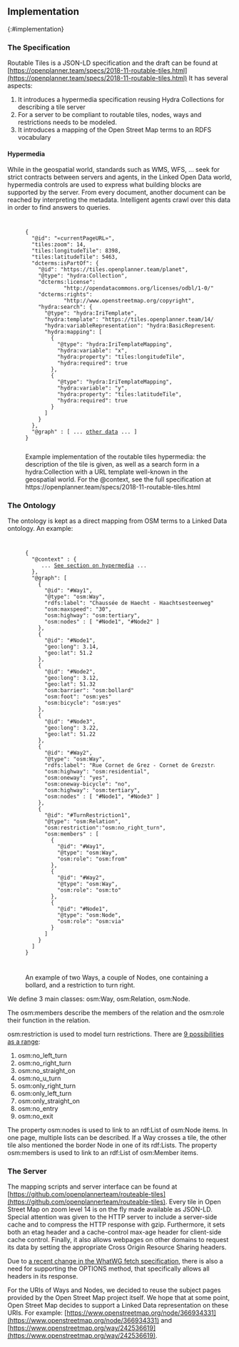 ## Implementation
{:#implementation}

### The Specification

Routable Tiles is a JSON-LD specification and the draft can be found at [https://openplanner.team/specs/2018-11-routable-tiles.html](https://openplanner.team/specs/2018-11-routable-tiles.html)
It has several aspects:

 1. It introduces a hypermedia specification reusing Hydra Collections for describing a tile server
 2. For a server to be compliant to routable tiles, nodes, ways and restrictions needs to be modeled.
 3. It introduces a mapping of the Open Street Map terms to an RDFS vocabulary

#### Hypermedia

While in the geospatial world, standards such as WMS, WFS, ... seek for strict contracts between servers and agents,
in the Linked Open Data world, hypermedia controls are used to express what building blocks are supported by the server.
From every document, another document can be reached by interpreting the metadata.
Intelligent agents crawl over this data in order to find answers to queries.

<figure class="" id="listing1">
<code>
<pre>
{
  "@id": "«currentPageURL»",
  "tiles:zoom": 14,
  "tiles:longitudeTile": 8398,
  "tiles:latitudeTile": 5463,
  "dcterms:isPartOf": {
    "@id": "https://tiles.openplanner.team/planet",
    "@type": "hydra:Collection",
    "dcterms:license":
            "http://opendatacommons.org/licenses/odbl/1-0/",
    "dcterms:rights":
            "http://www.openstreetmap.org/copyright",
    "hydra:search": {
      "@type": "hydra:IriTemplate",
      "hydra:template": "https://tiles.openplanner.team/14/{x}/{y}",
      "hydra:variableRepresentation": "hydra:BasicRepresentation",
      "hydra:mapping": [
        {
          "@type": "hydra:IriTemplateMapping",
          "hydra:variable": "x",
          "hydra:property": "tiles:longitudeTile",
          "hydra:required": true
        },
        {
          "@type": "hydra:IriTemplateMapping",
          "hydra:variable": "y",
          "hydra:property": "tiles:latitudeTile",
          "hydra:required": true
        }
      ]
    }
  },
  "@graph" : [ ... <a href="#the-ontology">other data</a> ... ]
}
</pre>
</code>
<figcaption>Example implementation of the routable tiles hypermedia: the description of the tile is given, as well as a search form in a hydra:Collection with a URL template well-known in the geospatial world. For the @context, see the full specification at https://openplanner.team/specs/2018-11-routable-tiles.html</figcaption>
</figure>

### The Ontology

The ontology is kept as a direct mapping from OSM terms to a Linked Data ontology. An example:

<figure class="" id="code-example-nodes-ways">
<code>
<pre>
{
  "@context" : {
     ... <a href="#hypermedia">See section on hypermedia</a> ...
  },
  "@graph": [
    {
      "@id": "#Way1",
      "@type": "osm:Way",
      "rdfs:label": "Chaussée de Haecht - Haachtsesteenweg",
      "osm:maxspeed": "30",
      "osm:highway": "osm:tertiary",
      "osm:nodes" : [ "#Node1", "#Node2" ]
    },
    {
      "@id": "#Node1",
      "geo:long": 3.14,
      "geo:lat": 51.2
    },
    {
      "@id": "#Node2",
      "geo:long": 3.12,
      "geo:lat": 51.32
      "osm:barrier": "osm:bollard"
      "osm:foot": "osm:yes"
      "osm:bicycle": "osm:yes"
    },
    {
      "@id": "#Node3",
      "geo:long": 3.22,
      "geo:lat": 51.22
    },
    {
      "@id": "#Way2",
      "@type": "osm:Way",
      "rdfs:label": "Rue Cornet de Grez - Cornet de Grezstraat",
      "osm:highway": "osm:residential",
      "osm:oneway": "yes",
      "osm:oneway-bicycle": "no",
      "osm:highway": "osm:tertiary",
      "osm:nodes" : [ "#Node1", "#Node3" ]
    },
    {
      "@id": "#TurnRestriction1",
      "@type": "osm:Relation",
      "osm:restriction":"osm:no_right_turn",
      "osm:members" : [
        {
          "@id": "#Way1",
          "@type": "osm:Way",
          "osm:role": "osm:from"
        },
        {
          "@id": "#Way2",
          "@type": "osm:Way",
          "osm:role": "osm:to"
        },
        {
          "@id": "#Node1",
          "@type": "osm:Node",
          "osm:role": "osm:via"
        }
      ]
    }
  ]
}
  </pre>
</code>
<figcaption>An example of two  Ways, a couple of Nodes, one containing a bollard, and a restriction to turn right.</figcaption>
</figure>

We define 3 main classes: osm:Way, osm:Relation, osm:Node.

The osm:members describe the members of the relation and the osm:role their function in the relation.

osm:restriction is used to model turn restrictions. There are <a href="https://wiki.openstreetmap.org/wiki/Relation:restriction">9 possibilities as a range</a>:

 1. osm:no\_left_turn
 2. osm:no\_right_turn
 3. osm:no\_straight_on
 4. osm:no\_u_turn
 5. osm:only\_right_turn
 6. osm:only\_left_turn
 7. osm:only\_straight\_on
 8. osm:no\_entry
 9. osm:no\_exit

The property osm:nodes is used to link to an rdf:List of osm:Node items.
In one page, multiple lists can be described.
If a Way crosses a tile, the other tile also mentioned the border Node in one of its rdf:Lists.
The property osm:members is used to link to an rdf:List of osm:Member items.

### The Server

The mapping scripts and server interface can be found at [https://github.com/openplannerteam/routeable-tiles](https://github.com/openplannerteam/routeable-tiles).
Every tile in Open Street Map on zoom level 14 is on the fly made available as JSON-LD.
Special attention was given to the HTTP server to include a server-side cache and to compress the HTTP response with gzip.
Furthermore, it sets both an etag header and a cache-control max-age header for client-side cache control.
Finally, it also allows webpages on other domains to request its data by setting the appropriate Cross Origin Resource Sharing headers.

Due to [a recent change in the WhatWG fetch specification](https://github.com/whatwg/fetch/issues/862), there is also a need for supporting the OPTIONS method, that specifically allows all headers in its response.

For the URIs of Ways and Nodes, we decided to reuse the subject pages provided by the Open Street Map project itself.
We hope that at some point, Open Street Map decides to support a Linked Data representation on these URIs.
For example: [https://www.openstreetmap.org/node/366934331](https://www.openstreetmap.org/node/366934331) and [https://www.openstreetmap.org/way/242536619](https://www.openstreetmap.org/way/242536619).
